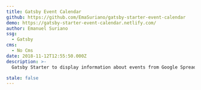 ```yaml
---
title: Gatsby Event Calendar
github: https://github.com/EmaSuriano/gatsby-starter-event-calendar
demo: https://gatsby-starter-event-calendar.netlify.com/
author: Emanuel Suriano
ssg:
  - Gatsby
cms:
  - No Cms
date: 2018-11-12T12:55:50.000Z
description: >-
  Gatsby Starter to display information about events from Google Spreadsheets with Calendars

stale: false
---
```

